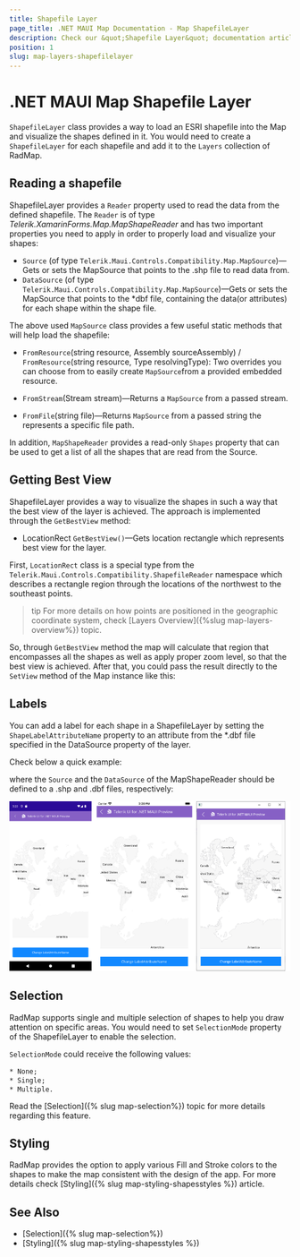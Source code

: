 ```yaml
---
title: Shapefile Layer
page_title: .NET MAUI Map Documentation - Map ShapefileLayer
description: Check our &quot;Shapefile Layer&quot; documentation article for Telerik Map for .NET MAUI control.
position: 1
slug: map-layers-shapefilelayer
---
```


# .NET MAUI Map Shapefile Layer

`ShapefileLayer` class provides a way to load an ESRI shapefile into the Map and visualize the shapes defined in it. You would need to create a `ShapefileLayer` for each shapefile and add it to the `Layers` collection of RadMap.

## Reading a shapefile

ShapefileLayer provides a `Reader` property used to read the data from the defined shapefile. The `Reader` is of type *Telerik.XamarinForms.Map.MapShapeReader* and has two important properties you need to apply in order to properly load and visualize your shapes:

* `Source` (of type `Telerik.Maui.Controls.Compatibility.Map.MapSource`)&mdash;Gets or sets the MapSource that points to the .shp file to read data from. 
* `DataSource` (of type `Telerik.Maui.Controls.Compatibility.Map.MapSource`)&mdash;Gets or sets the MapSource that points to the *dbf file, containing the data(or attributes) for each shape within the shape file. 

The above used `MapSource` class provides a few useful static methods that will help load the shapefile:

* `FromResource`(string resource, Assembly sourceAssembly) / `FromResource`(string resource, Type resolvingType): Two overrides you can choose from to easily create `MapSource`from a provided embedded resource. 

* `FromStream`(Stream stream)&mdash;Returns a `MapSource` from a passed stream.
* `FromFile`(string file)&mdash;Returns `MapSource` from a passed string the represents a specific file path.

In addition, `MapShapeReader` provides a read-only `Shapes` property that can be used to get a list of all the shapes that are read from the Source. 

## Getting Best View

ShapefileLayer provides a way to visualize the shapes in such a way that the best view of the layer is achieved. The approach is implemented through the `GetBestView` method:

*  LocationRect `GetBestView()`&mdash;Gets location rectangle which represents best view for the layer.

First, `LocationRect` class is a special type from the `Telerik.Maui.Controls.Compatibility.ShapefileReader` namespace which describes a rectangle region through the locations of the northwest to the southeast points.  

>tip For more details on how points are positioned in the geographic coordinate system, check [Layers Overview]({%slug map-layers-overview%}) topic. 

So, through `GetBestView` method the map will calculate that region that encompasses all the shapes as well as apply proper zoom level, so that the best view is achieved. After that, you could pass the result directly to the `SetView` method of the Map instance like this:

<snippet id='map-setbestview-code' />

## Labels

You can add a label for each shape in a ShapefileLayer by setting the `ShapeLabelAttributeName` property to an attribute from the *.dbf file specified in the DataSource property of the layer.

Check below a quick example:

<snippet id='map-labels-xaml' />

where the `Source` and the `DataSource` of the MapShapeReader should be defined to a .shp and .dbf files, respectively:

<snippet id='map-labels-settintsource' />

![Map ShapeLayer Labels](../images/map_shapelayer_labels.png)

## Selection

RadMap supports single and multiple selection of shapes to help you draw attention on specific areas. You would need to set `SelectionMode` property of the ShapefileLayer to enable the selection. 

`SelectionMode` could receive the following values:

	* None;
	* Single;
	* Multiple.

Read the [Selection]({% slug map-selection%}) topic for more details regarding this feature.

## Styling

RadMap provides the option to apply various Fill and Stroke colors to the shapes to make the map consistent with the design of the app. For more details check [Styling]({% slug map-styling-shapesstyles %}) article. 

## See Also

- [Selection]({% slug map-selection%})
- [Styling]({% slug map-styling-shapesstyles %})
